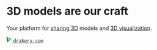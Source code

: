 # 3D models are our craft

Your platform for [sharing 3D](https://drakery.com/3d-platform) models and [3D visualization](https://drakery.com/3d-scanning).

<a href="https://drakery.com"><img width="14px" height="auto" src="profile/drakery.svg" /> `drakery.com`</a>
